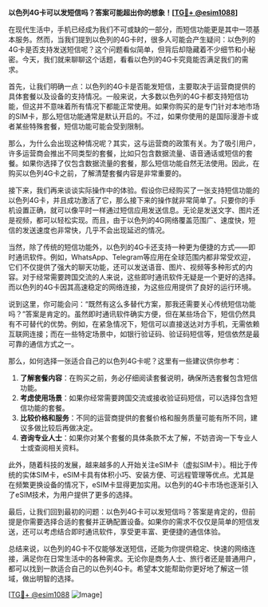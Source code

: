 **以色列4G卡可以发短信吗？答案可能超出你的想象！[[TG💪+ @esim1088](https://t.me/s/esim1088)]**

在现代生活中，手机已经成为我们不可或缺的一部分，而短信功能更是其中一项基本服务。然而，当我们提到以色列的4G卡时，很多人可能会产生疑问：以色列的4G卡是否支持发送短信呢？这个问题看似简单，但背后却隐藏着不少细节和小秘密。今天，我们就来聊聊这个话题，看看以色列的4G卡究竟能否满足我们的需求。

首先，让我们明确一点：以色列的4G卡是否能发短信，主要取决于运营商提供的具体套餐以及设备的支持情况。一般来说，大多数以色列的4G卡都支持短信功能，但这并不意味着所有情况下都能正常使用。如果你购买的是专门针对本地市场的SIM卡，那么短信功能通常是默认开启的。不过，如果你使用的是国际漫游卡或者某些特殊套餐，短信功能可能会受到限制。

那么，为什么会出现这种情况呢？其实，这与运营商的政策有关。为了吸引用户，许多运营商会推出不同类型的套餐，比如只包含数据流量、语音通话或短信的套餐。如果你选择了仅包含数据流量的套餐，那么短信功能自然无法使用。因此，在购买以色列4G卡之前，了解清楚套餐内容是非常重要的。

接下来，我们再来谈谈实际操作中的体验。假设你已经购买了一张支持短信功能的以色列4G卡，并且成功激活了它，那么接下来的操作就非常简单了。只要你的手机设置正确，就可以像平时一样通过短信应用发送信息。无论是发送文字、图片还是视频，都可以轻松实现。而且，由于以色列的4G网络覆盖范围广、速度快，短信的发送速度也非常快，几乎不会出现延迟的情况。

当然，除了传统的短信功能外，以色列的4G卡还支持一种更为便捷的方式——即时通讯软件。例如，WhatsApp、Telegram等应用在全球范围内都非常受欢迎，它们不仅提供了强大的聊天功能，还可以发送语音、图片、视频等多种形式的内容。对于经常需要跨国交流的人来说，这些即时通讯软件无疑是一个更好的选择。而以色列的4G卡因其高速稳定的网络连接，为这些应用提供了良好的运行环境。

说到这里，你可能会问：“既然有这么多替代方案，那我还需要关心传统短信功能吗？”答案是肯定的。虽然即时通讯软件确实方便，但在某些场合下，短信仍然具有不可替代的优势。例如，在紧急情况下，短信可以直接送达对方手机，无需依赖互联网连接；而在一些特定场景中，如银行验证码、验证码短信等，短信依然是最可靠的通信方式之一。

那么，如何选择一张适合自己的以色列4G卡呢？这里有一些建议供你参考：

1. **了解套餐内容**：在购买之前，务必仔细阅读套餐说明，确保所选套餐包含短信功能。
2. **考虑使用场景**：如果你经常需要跨国交流或接收验证码短信，可以选择包含短信功能的套餐。
3. **比较价格和服务**：不同的运营商提供的套餐价格和服务质量可能有所不同，建议多做比较后再做决定。
4. **咨询专业人士**：如果你对某个套餐的具体条款不太了解，不妨咨询一下专业人士或查阅相关资料。

此外，随着科技的发展，越来越多的人开始关注eSIM卡（虚拟SIM卡）。相比于传统的实体SIM卡，eSIM卡具有体积小巧、安装方便、可远程管理等优点。尤其是在频繁更换设备的情况下，eSIM卡显得更加实用。以色列的4G卡市场也逐渐引入了eSIM技术，为用户提供了更多的选择。

最后，让我们回到最初的问题：以色列4G卡可以发短信吗？答案是肯定的，但前提是你需要选择合适的套餐并正确配置设备。如果你的需求不仅仅是简单的短信发送，还可以考虑结合即时通讯软件，享受更丰富、更便捷的通信体验。

总结来说，以色列的4G卡不仅能够发送短信，还能为你提供稳定、快速的网络连接，满足你在日常生活中的各种需求。无论你是商务人士、旅行者还是普通用户，都可以找到一款适合自己的以色列4G卡。希望本文能帮助你更好地了解这一领域，做出明智的选择。

[[TG💪+ @esim1088](https://t.me/s/esim1088) ![Image](https://i.postimg.cc/4NQfJmqS/Snipaste-2025-05-13-00-14-12.png)]